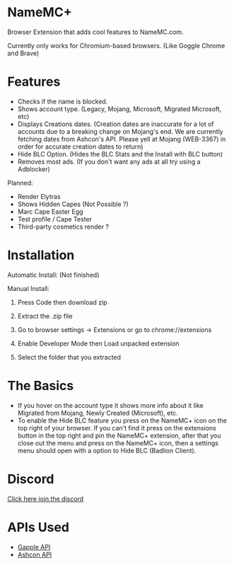 # NameMC+
Browser Extension that adds cool features to NameMC.com.

Currently only works for Chromium-based browsers. (Like Goggle Chrome and Brave)

# Features

- Checks if the name is blocked.
- Shows account type. (Legacy, Mojang, Microsoft, Migrated Microsoft, etc)
- Displays Creations dates. (Creation dates are inaccurate for a lot of accounts due to a breaking change on Mojang's end. We are currently fetching dates from Ashcon's API. Please yell at Mojang (WEB-3367) in order for accurate creation dates to return)
- Hide BLC Option. (Hides the BLC Stats and the Install with BLC button)
- Removes most ads. (If you don't want any ads at all try using a Adblocker)

Planned:

- Render Elytras
- Shows Hidden Capes (Not Possible ?)
- Marc Cape Easter Egg
- Test profile / Cape Tester
- Third-party cosmetics render ?

# Installation

Automatic Install:
(Not finished)

Manual Install:
1. Press Code then download zip

2. Extract the .zip file

3. Go to browser settings -> Extensions or go to chrome://extensions

4. Enable Developer Mode then Load unpacked extension

5. Select the folder that you extracted

# The Basics

- If you hover on the account type it shows more info about it like Migrated from Mojang, Newly Created (Microsoft), etc.
- To enable the Hide BLC feature you press on the NameMC+ icon on the top right of your browser. If you can't find it press on the extensions button in the top right and pin the NameMC+ extension, after that you close out the menu and press on the NameMC+ icon, then a settings menu should open with a option to Hide BLC (Badlion Client).

# Discord

[Click here join the discord](https://discord.gg/ZwxFpPTpjt)

# APIs Used

- [Gapple API](https://api.gapple.pw/)
- [Ashcon API](https://github.com/Electroid/mojang-api)
